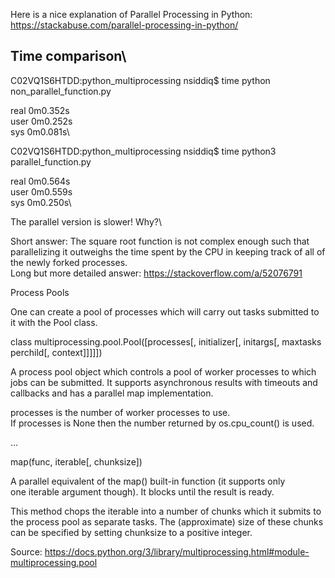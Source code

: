 Here is a nice explanation of Parallel Processing in Python: https://stackabuse.com/parallel-processing-in-python/

Time comparison\
---------------

C02VQ1S6HTDD:python_multiprocessing nsiddiq$ time python non_parallel_function.py

real	0m0.352s\
user	0m0.252s\
sys	0m0.081s\

C02VQ1S6HTDD:python_multiprocessing nsiddiq$ time python3 parallel_function.py

real	0m0.564s\
user	0m0.559s\
sys	0m0.250s\

The parallel version is slower! Why?\

Short answer: The square root function is not complex enough such that parallelizing it outweighs the time spent by the CPU in keeping track of all of the newly forked processes.\
Long but more detailed answer: https://stackoverflow.com/a/52076791

Process Pools

One can create a pool of processes which will carry out tasks submitted to it with the Pool class.

class multiprocessing.pool.Pool([processes[, initializer[, initargs[, maxtasksperchild[, context]]]]])

A process pool object which controls a pool of worker processes to which jobs can be submitted. It supports asynchronous results with timeouts and callbacks and has a parallel map implementation.

processes is the number of worker processes to use. If processes is None then the number returned by os.cpu_count() is used.

…

map(func, iterable[, chunksize])

A parallel equivalent of the map() built-in function (it supports only one iterable argument though). It blocks until the result is ready.

This method chops the iterable into a number of chunks which it submits to the process pool as separate tasks. The (approximate) size of these chunks can be specified by setting chunksize to a positive integer.

Source: https://docs.python.org/3/library/multiprocessing.html#module-multiprocessing.pool

